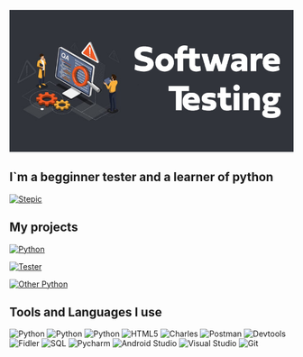 ![header](https://github.com/lastikqa/lastikqa/blob/main/assets/software-testing.jpg)

## I`m a begginner tester and a learner of python 
[![Stepic](https://img.shields.io/badge/Stepic-B0C4DE?style=for-the-badge&logo=stepic&logoColor=)](https://stepik.org/users/588027790/certificates)
## My projects
[![Python](https://img.shields.io/badge/Autotesting-B0C4DE?style=for-the-badge&logo=python&logoColor=)](https://github.com/lastikqa/python/tree/master/PyTest)

[![Tester](https://img.shields.io/badge/test_artifacts-B0C4DE?style=for-the-badge&logo=QA&logoColor=)](https://github.com/lastikqa/test_artifacts)

[![Other Python](https://img.shields.io/badge/other_python-B0C4DE?style=for-the-badge&logo=python&logoColor=)](https://github.com/lastikqa/python)


## Tools and Languages I use

![Python](https://img.shields.io/badge/Python-B0C4DE?style=for-the-badge&logo=python&logoColor=)
![Python](https://img.shields.io/badge/Seleinium-B0C4DE?style=for-the-badge&logo=seleinium&logoColor=)
![Python](https://img.shields.io/badge/Pytest-B0C4DE?style=for-the-badge&logo=Pytest&logoColor=)
![HTML5](https://img.shields.io/badge/HTML-B0C4DE?style=for-the-badge&logo=HTML5&logoColor=)
![Charles](https://img.shields.io/badge/Charles-B0C4DE?style=for-the-badge&logo=Charles&logoColor=)
![Postman](https://img.shields.io/badge/Postman-B0C4DE?style=for-the-badge&logo=Postman&logoColor=)
![Devtools](https://img.shields.io/badge/DevTools-B0C4DE?style=for-the-badge&logo=DevTools&logoColor=)
![Fidler](https://img.shields.io/badge/Fidler-B0C4DE?style=for-the-badge&logo=Fidler&logoColor=)
![SQL](https://img.shields.io/badge/SQL-B0C4DE?style=for-the-badge&logo=SQL&logoColor=)
![Pycharm](https://img.shields.io/badge/Pycharm-B0C4DE?style=for-the-badge&logo=Pycharm&logoColor=)
![Android Studio](https://img.shields.io/badge/Android_Studio-B0C4DE?style=for-the-badge&logo=AndroidStudio&logoColor=)
![Visual Studio](https://img.shields.io/badge/Visual_Studio-B0C4DE?style=for-the-badge&logo=Visual&logoColor=)
![Git](https://img.shields.io/badge/Git-B0C4DE?style=for-the-badge&logo=Git&logoColor=)

